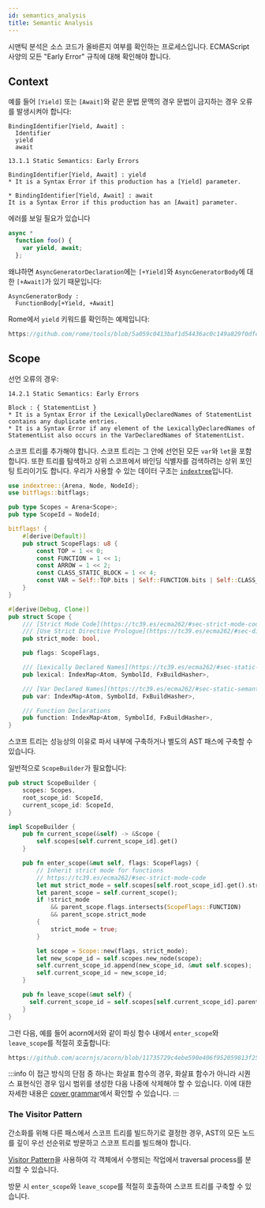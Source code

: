 ```yaml
---
id: semantics_analysis
title: Semantic Analysis
---
```


시맨틱 분석은 소스 코드가 올바른지 여부를 확인하는 프로세스입니다.
ECMAScript 사양의 모든 "Early Error" 규칙에 대해 확인해야 합니다.

## Context

예를 들어 `[Yield]` 또는 `[Await]`와 같은 문법 문맥의 경우 문법이 금지하는 경우 오류를 발생시켜야 합니다:

```markup
BindingIdentifier[Yield, Await] :
  Identifier
  yield
  await

13.1.1 Static Semantics: Early Errors

BindingIdentifier[Yield, Await] : yield
* It is a Syntax Error if this production has a [Yield] parameter.

* BindingIdentifier[Yield, Await] : await
It is a Syntax Error if this production has an [Await] parameter.
```

에러를 보일 필요가 있습니다

```javascript
async *
  function foo() {
    var yield, await;
  };
```

왜냐하면 `AsyncGeneratorDeclaration`에는 `[+Yield]`와 `AsyncGeneratorBody`에 대한 `[+Await]`가 있기 때문입니다:

```markup
AsyncGeneratorBody :
  FunctionBody[+Yield, +Await]
```

Rome에서 `yield` 키워드를 확인하는 예제입니다:

```rust reference
https://github.com/rome/tools/blob/5a059c0413baf1d54436ac0c149a829f0dfd1f4d/crates/rome_js_parser/src/syntax/expr.rs#L1368-L1377
```

## Scope

선언 오류의 경우:

```markup
14.2.1 Static Semantics: Early Errors

Block : { StatementList }
* It is a Syntax Error if the LexicallyDeclaredNames of StatementList contains any duplicate entries.
* It is a Syntax Error if any element of the LexicallyDeclaredNames of StatementList also occurs in the VarDeclaredNames of StatementList.
```

스코프 트리를 추가해야 합니다. 스코프 트리는 그 안에 선언된 모든 `var`와 `let`을 포함합니다.
또한 트리를 탐색하고 상위 스코프에서 바인딩 식별자를 검색하려는 상위 포인팅 트리이기도 합니다.
우리가 사용할 수 있는 데이터 구조는 [`indextree`](https://docs.rs/indextree/latest/indextree/)입니다.

```rust
use indextree::{Arena, Node, NodeId};
use bitflags::bitflags;

pub type Scopes = Arena<Scope>;
pub type ScopeId = NodeId;

bitflags! {
    #[derive(Default)]
    pub struct ScopeFlags: u8 {
        const TOP = 1 << 0;
        const FUNCTION = 1 << 1;
        const ARROW = 1 << 2;
        const CLASS_STATIC_BLOCK = 1 << 4;
        const VAR = Self::TOP.bits | Self::FUNCTION.bits | Self::CLASS_STATIC_BLOCK.bits;
    }
}

#[derive(Debug, Clone)]
pub struct Scope {
    /// [Strict Mode Code](https://tc39.es/ecma262/#sec-strict-mode-code)
    /// [Use Strict Directive Prologue](https://tc39.es/ecma262/#sec-directive-prologues-and-the-use-strict-directive)
    pub strict_mode: bool,

    pub flags: ScopeFlags,

    /// [Lexically Declared Names](https://tc39.es/ecma262/#sec-static-semantics-lexicallydeclarednames)
    pub lexical: IndexMap<Atom, SymbolId, FxBuildHasher>,

    /// [Var Declared Names](https://tc39.es/ecma262/#sec-static-semantics-vardeclarednames)
    pub var: IndexMap<Atom, SymbolId, FxBuildHasher>,

    /// Function Declarations
    pub function: IndexMap<Atom, SymbolId, FxBuildHasher>,
}
```

스코프 트리는 성능상의 이유로 파서 내부에 구축하거나 별도의 AST 패스에 구축할 수 있습니다.

일반적으로 `ScopeBuilder`가 필요합니다:

```rust
pub struct ScopeBuilder {
    scopes: Scopes,
    root_scope_id: ScopeId,
    current_scope_id: ScopeId,
}

impl ScopeBuilder {
    pub fn current_scope(&self) -> &Scope {
        self.scopes[self.current_scope_id].get()
    }

    pub fn enter_scope(&mut self, flags: ScopeFlags) {
        // Inherit strict mode for functions
        // https://tc39.es/ecma262/#sec-strict-mode-code
        let mut strict_mode = self.scopes[self.root_scope_id].get().strict_mode;
        let parent_scope = self.current_scope();
        if !strict_mode
            && parent_scope.flags.intersects(ScopeFlags::FUNCTION)
            && parent_scope.strict_mode
        {
            strict_mode = true;
        }

        let scope = Scope::new(flags, strict_mode);
        let new_scope_id = self.scopes.new_node(scope);
        self.current_scope_id.append(new_scope_id, &mut self.scopes);
        self.current_scope_id = new_scope_id;
    }

    pub fn leave_scope(&mut self) {
      self.current_scope_id = self.scopes[self.current_scope_id].parent().unwrap();
    }
}
```

그런 다음, 예를 들어 acorn에서와 같이 파싱 함수 내에서 `enter_scope`와 `leave_scope`를 적절히 호출합니다:

```javascript reference
https://github.com/acornjs/acorn/blob/11735729c4ebe590e406f952059813f250a4cbd1/acorn/src/statement.js#L425-L437
```

:::info
이 접근 방식의 단점 중 하나는 화살표 함수의 경우,
화살표 함수가 아니라 시퀀스 표현식인 경우 임시 범위를 생성한 다음 나중에 삭제해야 할 수 있습니다.
이에 대한 자세한 내용은 [cover grammar](/blog/grammar#cover-grammar)에서 확인할 수 있습니다.
:::

### The Visitor Pattern

간소화를 위해 다른 패스에서 스코프 트리를 빌드하기로 결정한 경우, AST의 모든 노드를 깊이 우선 선순위로 방문하고 스코프 트리를 빌드해야 합니다.

[Visitor Pattern](https://rust-unofficial.github.io/patterns/patterns/behavioural/visitor.html)을 사용하여 각 객체에서 수행되는 작업에서 traversal process를 분리할 수 있습니다.

방문 시 `enter_scope`와 `leave_scope`를 적절히 호출하여 스코프 트리를 구축할 수 있습니다.
